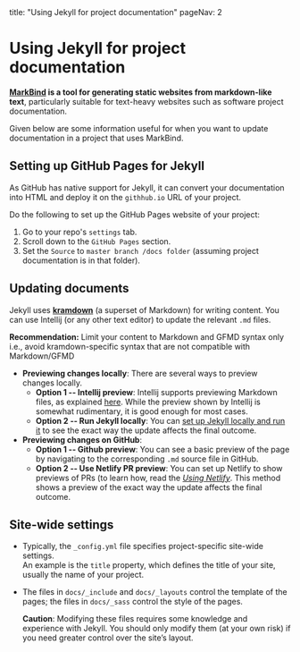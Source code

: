 <frontmatter>
  title: "Using Jekyll for project documentation"
  pageNav: 2
</frontmatter>

# Using Jekyll for project documentation

<div class="lead">

**[MarkBind](https://markbind.org) is a tool for generating static websites from markdown-like text**, particularly suitable for text-heavy websites such as software project documentation.
</div>

Given below are some information useful for when you want to update documentation in a project that uses MarkBind.

<!-- ==================================================================================================== -->

## Setting up GitHub Pages for Jekyll

As GitHub has native support for Jekyll, it can convert your documentation into HTML and deploy it on the `githhub.io` URL of your project.

Do the following to set up the GitHub Pages website of your project:
1. Go to your repo's `settings` tab.
1. Scroll down to the `GitHub Pages` section.
1. Set the `Source` to `master branch /docs folder` (assuming project documentation is in that folder).

<!-- ==================================================================================================== -->

## Updating documents

Jekyll uses [**kramdown**](https://kramdown.gettalong.org/syntax.html) (a superset of Markdown) for writing content. You can use Intellij (or any other text editor) to update the relevant `.md` files.

<box type="tip" seamless>

**Recommendation:** Limit your content to Markdown and GFMD syntax only i.e., avoid kramdown-specific syntax that are not compatible with Markdown/GFMD
</box>

* **Previewing changes locally**: There are several ways to preview changes locally.
  * **Option 1 -- Intellij preview**: Intellij supports previewing Markdown files, as explained [here](https://www.jetbrains.com/help/idea/markdown.html). While the preview shown by Intellij is somewhat rudimentary, it is good enough for most cases.
  * **Option 2 -- Run Jekyll locally**: You can [set up Jekyll locally and run it](https://help.github.com/en/github/working-with-github-pages/testing-your-github-pages-site-locally-with-jekyll) to see the exact way the update affects the final outcome.
* **Previewing changes on GitHub**:
  * **Option 1 -- Github preview**: You can see a basic preview of the page by navigating to the corresponding `.md` source file in GitHub.
  * **Option 2 -- Use Netlify PR preview**: You can set up Netlify to show previews of PRs (to learn how, read the [_Using Netlify_](netlify.html). This method shows a preview of the exact way the update affects the final outcome.

<!-- ==================================================================================================== -->

## Site-wide settings

* Typically, the `_config.yml` file specifies project-specific site-wide settings.<br>
  An example is the `title` property, which defines the title of your site, usually the name of your project.

* The files in `docs/_include` and `docs/_layouts` control the template of the pages; the files in `docs/_sass` control the style of the pages.

  <box type="warning" seamless>

  **Caution**: Modifying these files requires some knowledge and experience with Jekyll. You should only modify them (at your own risk) if you need greater control over the site’s layout.
  </box>

